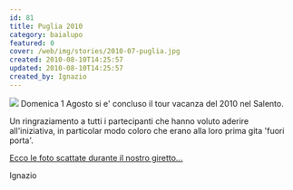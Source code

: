```yaml
---
id: 81
title: Puglia 2010
category: baialupo
featured: 0
cover: /web/img/stories/2010-07-puglia.jpg
created: 2010-08-10T14:25:57
updated: 2010-08-10T14:25:57
created_by: Ignazio
---
```


<img src="/web/img/stories/2010-07-puglia.jpg" class="float-left mr-3 w-[300px]" />
Domenica 1 Agosto si e' concluso il tour vacanza del 2010 nel Salento.

Un ringraziamento a tutti i partecipanti che hanno voluto aderire all'iniziativa, in particolar modo coloro che erano alla loro prima gita 'fuori porta'.

<a href="/gallery/2010-07-puglia">
Ecco le foto scattate durante il nostro giretto...
</a>

Ignazio
